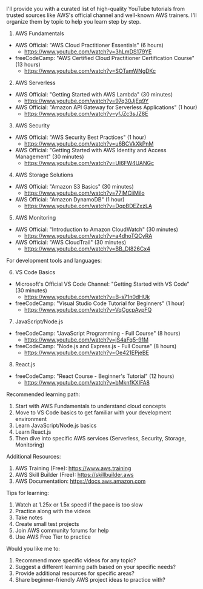 I'll provide you with a curated list of high-quality YouTube tutorials from trusted sources like AWS's official channel and well-known AWS trainers. I'll organize them by topic to help you learn step by step.

1. AWS Fundamentals
- AWS Official: "AWS Cloud Practitioner Essentials" (6 hours)
  - https://www.youtube.com/watch?v=3hLmDS179YE
- freeCodeCamp: "AWS Certified Cloud Practitioner Certification Course" (13 hours)
  - https://www.youtube.com/watch?v=SOTamWNgDKc

2. AWS Serverless
- AWS Official: "Getting Started with AWS Lambda" (30 minutes)
  - https://www.youtube.com/watch?v=97q30JjEq9Y
- AWS Official: "Amazon API Gateway for Serverless Applications" (1 hour)
  - https://www.youtube.com/watch?v=yfJZc3sJZ8E

3. AWS Security
- AWS Official: "AWS Security Best Practices" (1 hour)
  - https://www.youtube.com/watch?v=u6BCVkXkPnM
- AWS Official: "Getting Started with AWS Identity and Access Management" (30 minutes)
  - https://www.youtube.com/watch?v=Ul6FW4UANGc

4. AWS Storage Solutions
- AWS Official: "Amazon S3 Basics" (30 minutes)
  - https://www.youtube.com/watch?v=77lMCiiMilo
- AWS Official: "Amazon DynamoDB" (1 hour)
  - https://www.youtube.com/watch?v=DqpBDEZxzLA

5. AWS Monitoring
- AWS Official: "Introduction to Amazon CloudWatch" (30 minutes)
  - https://www.youtube.com/watch?v=a4dhoTQCyRA
- AWS Official: "AWS CloudTrail" (30 minutes)
  - https://www.youtube.com/watch?v=BB_DI826Cx4

For development tools and languages:

6. VS Code Basics
- Microsoft's Official VS Code Channel: "Getting Started with VS Code" (30 minutes)
  - https://www.youtube.com/watch?v=B-s71n0dHUk
- freeCodeCamp: "Visual Studio Code Tutorial for Beginners" (1 hour)
  - https://www.youtube.com/watch?v=VqCgcpAypFQ

7. JavaScript/Node.js
- freeCodeCamp: "JavaScript Programming - Full Course" (8 hours)
  - https://www.youtube.com/watch?v=jS4aFq5-91M
- freeCodeCamp: "Node.js and Express.js - Full Course" (8 hours)
  - https://www.youtube.com/watch?v=Oe421EPjeBE

8. React.js
- freeCodeCamp: "React Course - Beginner's Tutorial" (12 hours)
  - https://www.youtube.com/watch?v=bMknfKXIFA8

Recommended learning path:

1. Start with AWS Fundamentals to understand cloud concepts
2. Move to VS Code basics to get familiar with your development environment
3. Learn JavaScript/Node.js basics
4. Learn React.js
5. Then dive into specific AWS services (Serverless, Security, Storage, Monitoring)

Additional Resources:
1. AWS Training (Free): https://www.aws.training
2. AWS Skill Builder (Free): https://skillbuilder.aws
3. AWS Documentation: https://docs.aws.amazon.com

Tips for learning:
1. Watch at 1.25x or 1.5x speed if the pace is too slow
2. Practice along with the videos
3. Take notes
4. Create small test projects
5. Join AWS community forums for help
6. Use AWS Free Tier to practice

Would you like me to:
1. Recommend more specific videos for any topic?
2. Suggest a different learning path based on your specific needs?
3. Provide additional resources for specific areas?
4. Share beginner-friendly AWS project ideas to practice with?
